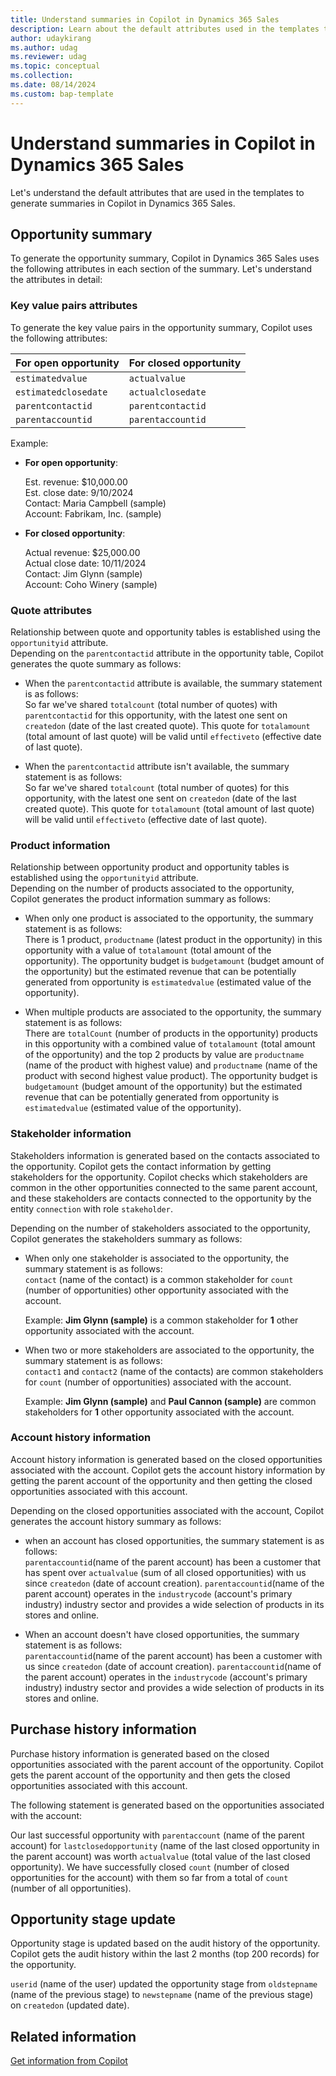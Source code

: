 ```yaml
---
title: Understand summaries in Copilot in Dynamics 365 Sales
description: Learn about the default attributes used in the templates to generate summaries in Copilot in Dynamics 365 Sales. 
author: udaykirang
ms.author: udag
ms.reviewer: udag
ms.topic: conceptual
ms.collection: 
ms.date: 08/14/2024
ms.custom: bap-template 
---
```


# Understand summaries in Copilot in Dynamics 365 Sales  

Let's understand the default attributes that are used in the templates to generate summaries in Copilot in Dynamics 365 Sales.

## Opportunity summary

To generate the opportunity summary, Copilot in Dynamics 365 Sales uses the following attributes in each section of the summary. Let's understand the attributes in detail:

### Key value pairs attributes

To generate the key value pairs in the opportunity summary, Copilot uses the following attributes:

| For open opportunity | For closed opportunity |
|----------------------|------------------------|
| `estimatedvalue` | `actualvalue` |
| `estimatedclosedate` | `actualclosedate` |
| `parentcontactid` | `parentcontactid` |
| `parentaccountid` | `parentaccountid` |

Example:

- **For open opportunity**:

    Est. revenue: $10,000.00  
    Est. close date: 9/10/2024  
    Contact: Maria Campbell (sample)  
    Account: Fabrikam, Inc. (sample)

- **For closed opportunity**:

    Actual revenue: $25,000.00  
    Actual close date: 10/11/2024  
    Contact: Jim Glynn (sample)  
    Account: Coho Winery (sample)

### Quote attributes

Relationship between quote and opportunity tables is established using the `opportunityid` attribute.  
Depending on the `parentcontactid` attribute in the opportunity table, Copilot generates the quote summary as follows:

- When the `parentcontactid` attribute is available, the summary statement is as follows:  
    So far we've shared `totalcount` (total number of quotes) with `parentcontactid` for this opportunity, with the latest one sent on `createdon` (date of the last created quote). This quote for `totalamount` (total amount of last quote) will be valid until `effectiveto` (effective date of last quote).

- When the `parentcontactid` attribute isn't available, the summary statement is as follows:  
    So far we've shared `totalcount` (total number of quotes) for this opportunity, with the latest one sent on `createdon` (date of the last created quote). This quote for `totalamount` (total amount of last quote) will be valid until `effectiveto` (effective date of last quote).

### Product information

Relationship between opportunity product and opportunity tables is established using the `opportunityid` attribute.  
Depending on the number of products associated to the opportunity, Copilot generates the product information summary as follows:

- When only one product is associated to the opportunity, the summary statement is as follows:  
    There is 1 product, `productname` (latest product in the opportunity) in this opportunity with a value of `totalamount` (total amount of the opportunity). The opportunity budget is `budgetamount` (budget amount of the opportunity) but the estimated revenue that can be potentially generated from opportunity is `estimatedvalue` (estimated value of the opportunity).

- When multiple products are associated to the opportunity, the summary statement is as follows:  
    There are `totalCount` (number of products in the opportunity) products in this opportunity with a combined value of `totalamount` (total amount of the opportunity) and the top 2 products by value are `productname` (name of the product with highest value) and `productname` (name of the product with second highest value product). The opportunity budget is `budgetamount` (budget amount of the opportunity) but the estimated revenue that can be potentially generated from opportunity is `estimatedvalue` (estimated value of the opportunity).

### Stakeholder information

Stakeholders information is generated based on the contacts associated to the opportunity. Copilot gets the contact information by getting stakeholders for the opportunity. Copilot checks which stakeholders are common in the other opportunities connected to the same parent account, and these stakeholders are contacts connected to the opportunity by the entity `connection` with role `stakeholder`.

Depending on the number of stakeholders associated to the opportunity, Copilot generates the stakeholders summary as follows:

- When only one stakeholder is associated to the opportunity, the summary statement is as follows:  
    `contact` (name of the contact) is a common stakeholder for `count` (number of opportunities) other opportunity associated with the account.

    Example: **Jim Glynn (sample)** is a common stakeholder for **1** other opportunity associated with the account.

- When two or more stakeholders are associated to the opportunity, the summary statement is as follows:  
    `contact1` and `contact2` (name of the contacts) are common stakeholders for `count` (number of opportunities) associated with the account.

    Example: **Jim Glynn (sample)** and **Paul Cannon (sample)** are common stakeholders for **1** other opportunity associated with the account.

### Account history information

Account history information is generated based on the closed opportunities associated with the account. Copilot gets the account history information by getting the parent account of the opportunity and then getting the closed opportunities associated with this account.

Depending on the closed opportunities associated with the account, Copilot generates the account history summary as follows:

- when an account has closed opportunities, the summary statement is as follows:  
    `parentaccountid`(name of the parent account) has been a customer that has spent over `actualvalue` (sum of all closed opportunities) with us since `createdon` (date of account creation). `parentaccountid`(name of the parent account) operates in the `industrycode` (account's primary industry) industry sector and provides a wide selection of products in its stores and online.

- When an account doesn't have closed opportunities, the summary statement is as follows:  
    `parentaccountid`(name of the parent account) has been a customer with us since `createdon` (date of account creation). `parentaccountid`(name of the parent account) operates in the `industrycode` (account's primary industry) industry sector and provides a wide selection of products in its stores and online.

## Purchase history information

Purchase history information is generated based on the closed opportunities associated with the parent account of the opportunity. Copilot gets the parent account of the opportunity and then gets the closed opportunities associated with this account.

The following statement is generated based on the opportunities associated with the account:  

Our last successful opportunity with `parentaccount` (name of the parent account) for `lastclosedopportunity` (name of the last closed opportunity in the parent account) was worth `actualvalue` (total value of the last closed opportunity). We have successfully closed `count` (number of closed opportunities for the account) with them so far from a total of `count` (number of all opportunities).

## Opportunity stage update

Opportunity stage is updated based on the audit history of the opportunity. Copilot gets the audit history within the last 2 months (top 200 records) for the opportunity.

`userid` (name of the user) updated the opportunity stage from `oldstepname` (name of the previous stage) to `newstepname` (name of the previous stage) on `createdon` (updated date).

## Related information

[Get information from Copilot](copilot-get-information)
